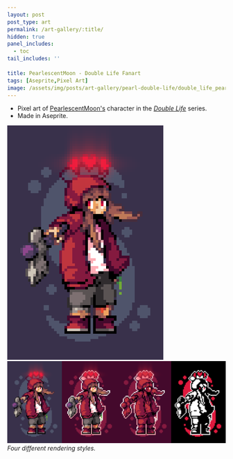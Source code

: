 ```yaml
---
layout: post
post_type: art
permalink: /art-gallery/:title/
hidden: true
panel_includes:
  - toc
tail_includes: ''

title: PearlescentMoon - Double Life Fanart
tags: [Aseprite,Pixel Art]
image: /assets/img/posts/art-gallery/pearl-double-life/double_life_pearlescent_curse_1.png
---
```


* Pixel art of [PearlescentMoon's](https://www.youtube.com/@PearlescentMoon) character in the [*Double Life*](https://www.youtube.com/playlist?list=PLxAyA97FNoKIvnWusS08z8e-TJS7F0ZSW) series.<br>
* Made in Aseprite.

![](/assets/img/posts/art-gallery/pearl-double-life/double_life_pearlescent_curse_1.png)
![](/assets/img/posts/art-gallery/pearl-double-life/double_life_pearlescent_curse_all.png)
_Four different rendering styles._
